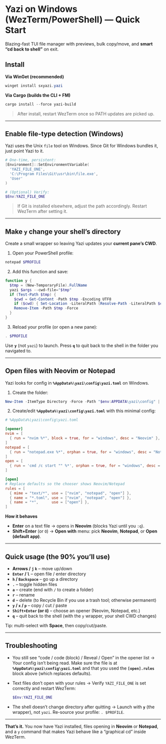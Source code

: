 # Yazi on Windows (WezTerm/PowerShell) — Quick Start

Blazing-fast TUI file manager with previews, bulk copy/move, and **smart “cd back to shell”** on exit.

## Install

**Via WinGet (recommended)**

```powershell
winget install sxyazi.yazi
```

**Via Cargo (builds the CLI + FM)**

```powershell
cargo install --force yazi-build
```

> After install, restart WezTerm once so PATH updates are picked up.

---

## Enable file-type detection (Windows)

Yazi uses the Unix `file` tool on Windows. Since Git for Windows bundles it, just point Yazi to it.

```powershell
# One-time, persistent:
[Environment]::SetEnvironmentVariable(
  'YAZI_FILE_ONE',
  'C:\Program Files\Git\usr\bin\file.exe',
  'User'
)

# (Optional) Verify:
$Env:YAZI_FILE_ONE
```

> If Git is installed elsewhere, adjust the path accordingly. Restart WezTerm after setting it.

---

## Make `y` change your shell’s directory

Create a small wrapper so leaving Yazi updates your **current pane’s CWD**.

1. Open your PowerShell profile:

```powershell
notepad $PROFILE
```

2. Add this function and save:

```powershell
function y {
  $tmp = (New-TemporaryFile).FullName
  yazi $args --cwd-file="$tmp"
  if (Test-Path $tmp) {
    $cwd = Get-Content -Path $tmp -Encoding UTF8
    if ($cwd) { Set-Location -LiteralPath (Resolve-Path -LiteralPath $cwd).Path }
    Remove-Item -Path $tmp -Force
  }
}
```

3. Reload your profile (or open a new pane):

```powershell
. $PROFILE
```

Use **`y`** (not `yazi`) to launch. Press **`q`** to quit back to the shell in the folder you navigated to.

---

## Open files with **Neovim** or **Notepad**

Yazi looks for config in **`%AppData%\yazi\config\yazi.toml`** on Windows.

1. Create the folder:

```powershell
New-Item -ItemType Directory -Force -Path "$env:APPDATA\yazi\config" | Out-Null
```

2. Create/edit **`%AppData%\yazi\config\yazi.toml`** with this minimal config:

```toml
# %AppData%\yazi\config\yazi.toml

[opener]
nvim = [
  { run = "nvim %*", block = true, for = "windows", desc = "Neovim" },
]
notepad = [
  { run = "notepad.exe %*", orphan = true, for = "windows", desc = "Notepad" },
]
open = [
  { run = 'cmd /c start "" %*', orphan = true, for = "windows", desc = "Open (default app)" },
]

[open]
# Replace defaults so the chooser shows Neovim/Notepad
rules = [
  { mime = "text/*", use = ["nvim", "notepad", "open"] },
  { name = "*.toml", use = ["nvim", "notepad", "open"] },
  { name = "*",      use = ["open"] },
]
```

**How it behaves**

* **Enter** on a text file → opens in **Neovim** (blocks Yazi until you `:q`).
* **Shift+Enter** (or `O`) → **Open with** menu: pick **Neovim**, **Notepad**, or **Open (default app)**.

---

## Quick usage (the 90% you’ll use)

* **Arrows / `j` `k`** – move up/down
* **`Enter` / `l`** – open file / enter directory
* **`h` / `Backspace`** – go up a directory
* **`.`** – toggle hidden files
* **`a`** – create (end with `/` to create a folder)
* **`r`** – rename
* **`d`** – delete (to Recycle Bin if you use a trash tool; otherwise permanent)
* **`y` / `x` / `p`** – copy / cut / paste
* **`Shift+Enter` (or `O`)** – choose an opener (Neovim, Notepad, etc.)
* **`q`** – quit back to the shell (with the `y` wrapper, your shell CWD changes)

Tip: multi-select with **Space**, then copy/cut/paste.

---

## Troubleshooting

* You still see “code / code (block) / Reveal / Open” in the opener list
  → Your config isn’t being read. Make sure the file is at **`%AppData%\yazi\config\yazi.toml`** and that you used the **`[open].rules`** block above (which replaces defaults).

* Text files don’t open with your rules
  → Verify `YAZI_FILE_ONE` is set correctly and restart WezTerm:

  ```powershell
  $Env:YAZI_FILE_ONE
  ```

* The shell doesn’t change directory after quitting
  → Launch with **`y`** (the wrapper), not `yazi`. Re-source your profile: `. $PROFILE`.

---

**That’s it.** You now have Yazi installed, files opening in **Neovim** or **Notepad**, and a `y` command that makes Yazi behave like a “graphical cd” inside WezTerm.

